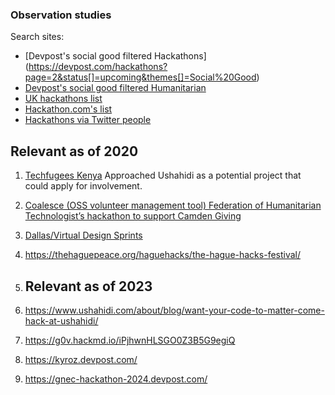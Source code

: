 ### Observation studies

Search sites: 
* [Devpost's social good filtered Hackathons] (https://devpost.com/hackathons?page=2&status[]=upcoming&themes[]=Social%20Good)
* [Devpost's social good filtered Humanitarian](https://devpost.com/hackathons?order_by=deadline&search=humanitarian)
* [UK hackathons list](https://hack.athon.uk/events/list/)
* [Hackathon.com's list](https://www.hackathon.com/online)
* [Hackathons via Twitter people](https://twitter.com/search?q=hackathon&src=typed_query&f=user)

## Relevant as of 2020
1. [Techfugees Kenya](https://twitter.com/TechfugeesK/status/1458399295120580608) Approached Ushahidi as a potential project that could apply for involvement.
2. [Coalesce (OSS volunteer management tool) Federation of Humanitarian Technologist’s hackathon to support Camden Giving](https://www.federationof.tech/hackathon)
3. [Dallas/Virtual Design Sprints](https://medium.com/dallas-design-sprints/virtual-design-sprints-yes-we-can-a4759f23e7e3)
4. https://thehaguepeace.org/haguehacks/the-hague-hacks-festival/

5. ## Relevant as of 2023
1. https://www.ushahidi.com/about/blog/want-your-code-to-matter-come-hack-at-ushahidi/
2. https://g0v.hackmd.io/iPjhwnHLSGO0Z3B5G9egiQ
4. https://kyroz.devpost.com/
5. https://gnec-hackathon-2024.devpost.com/
